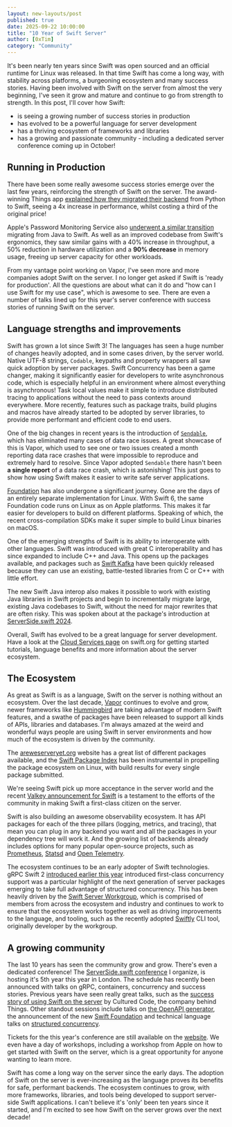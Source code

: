 ```yaml
---
layout: new-layouts/post
published: true
date: 2025-09-22 10:00:00
title: "10 Year of Swift Server"
author: [0xTim]
category: "Community"
---
```


It's been nearly ten years since Swift was open sourced and an official runtime for Linux was released. In that time Swift has come a long way, with stability across platforms, a burgeoning ecosystem and many success stories. Having been involved with Swift on the server from almost the very beginning, I've seen it grow and mature and continue to go from strength to strength. In this post, I'll cover how Swift:

* is seeing a growing number of success stories in production
* has evolved to be a powerful language for server development
* has a thriving ecosystem of frameworks and libraries
* has a growing and passionate community - including a dedicated server conference coming up in October!

## Running in Production

There have been some really awesome success stories emerge over the last few years, reinforcing the strength of Swift on the server. The award-winning Things app [explained how they migrated their backend](/blog/how-swifts-server-support-powers-things-cloud/) from Python to Swift, seeing a 4x increase in performance, whilst costing a third of the original price!

Apple's Password Monitoring Service also [underwent a similar transition](/blog/swift-at-apple-migrating-the-password-monitoring-service-from-java/) migrating from Java to Swift. As well as an improved codebase from Swift's ergonomics, they saw similar gains with a 40% increase in throughput, a 50% reduction in hardware utilization and a **90% decrease** in memory usage, freeing up server capacity for other workloads.

From my vantage point working on Vapor, I've seen more and more companies adopt Swift on the server. I no longer get asked if Swift is 'ready for production'. All the questions are about what can it do and "how can I use Swift for my use case", which is awesome to see. There are even a number of talks lined up for this year's server conference with success stories of running Swift on the server.

## Language strengths and improvements

Swift has grown a lot since Swift 3! The languages has seen a huge number of changes heavily adopted, and in some cases driven, by the server world. Native UTF-8 strings, `Codable`, keypaths and property wrappers all saw quick adoption by server packages. Swift Concurrency has been a game changer, making it significantly easier for developers to write asynchronous code, which is especially helpful in an environment where almost everything is asynchronous! Task local values make it simple to introduce distributed tracing to applications without the need to pass contexts around everywhere. More recently, features such as package traits, build plugins and macros have already started to be adopted by server libraries, to provide more performant and efficient code to end users.

One of the big changes in recent years is the introduction of [`Sendable`](https://docs.swift.org/swift-book/documentation/the-swift-programming-language/concurrency#Sendable-Types), which has eliminated many cases of data race issues. A great showcase of this is Vapor, which used to see one or two issues created a month reporting data race crashes that were impossible to reproduce and extremely hard to resolve. Since Vapor adopted `Sendable` there hasn't been **a single report** of a data race crash, which is astonishing! This just goes to show how using Swift makes it easier to write safe server applications. 

[Foundation](https://github.com/swiftlang/swift-foundation) has also undergone a significant journey. Gone are the days of an entirely separate implementation for Linux. With Swift 6, the same Foundation code runs on Linux as on Apple platforms. This makes it far easier for developers to build on different platforms. Speaking of which, the recent cross-compilation SDKs make it super simple to build Linux binaries on macOS.

One of the emerging strengths of Swift is its ability to interoperate with other languages. Swift was introduced with great C interoperability and has since expanded to include C++ and Java. This opens up the packages available, and packages such as [Swift Kafka](https://github.com/swift-server/swift-kafka-client) have been quickly released because they can use an existing, battle-tested libraries from C or C++ with little effort.

The new Swift Java interop also makes it possible to work with existing Java libraries in Swift projects and begin to incrementally migrate large, existing Java codebases to Swift, without the need for major rewrites that are often risky. This was spoken about at the package's introduction at [ServerSide.swift 2024](https://www.youtube.com/watch?v=wn6C_XEv1Mo).

Overall, Swift has evolved to be a great language for server development. Have a look at the [Cloud Services page](https://www.swift.org/get-started/cloud-services/) on swift.org for getting started tutorials, language benefits and more information about the server ecosystem. 

## The Ecosystem

As great as Swift is as a language, Swift on the server is nothing without an ecosystem. Over the last decade, [Vapor](https://vapor.codes) continues to evolve and grow, newer frameworks like [Hummingbird](https://hummingbird.codes) are taking advantage of modern Swift features, and a swathe of packages have been released to support all kinds of APIs, libraries and databases. I'm always amazed at the weird and wonderful ways people are using Swift in server environments and how much of the ecosystem is driven by the community.

The [areweserveryet.org](https://areweswiftyyet.org/) website has a great list of different packages available, and the [Swift Package Index](https://swiftpackageindex.com/) has been instrumental in propelling the package ecosystem on Linux, with build results for every single package submitted.

We're seeing Swift pick up more acceptance in the server world and the recent [Valkey announcement for Swift](https://valkey.io/blog/valkey-swift/) is a testament to the efforts of the community in making Swift a first-class citizen on the server.

Swift is also building an awesome observability ecosystem. It has API packages for each of the three pillars (logging, metrics, and tracing), that mean you can plug in any backend you want and all the packages in your dependency tree will work it. And the growing list of backends already includes options for many popular open-source projects, such as [Prometheus](https://github.com/swift-server/swift-prometheus), [Statsd](https://github.com/apple/swift-statsd-client) and [Open Telemetry](https://github.com/swift-otel/swift-otel).

The ecosystem continues to be an early adopter of Swift technologies. gRPC Swift 2 [introduced earlier this year](/blog/grpc-swift-2/) introduced first-class concurrency support was a particular highlight of the next generation of server packages emerging to take full advantage of structured concurrency. This has been heavily driven by the [Swift Server Workgroup](https://www.swift.org/sswg/), which is comprised of members from across the ecosystem and industry and continues to work to ensure that the ecosystem works together as well as driving improvements to the language, and tooling, such as the recently adopted [Swiftly](https://www.swift.org/blog/introducing-swiftly_10/) CLI tool, originally developer by the workgroup.

## A growing community

The last 10 years has seen the community grow and grow. There's even a dedicated conference! The [ServerSide.swift conference](https://www.serversideswift.info) I organize, is hosting it's 5th year this year in London. The schedule has recently been announced with talks on gRPC, containers, concurrency and success stories. Previous years have seen really great talks, such as the [success story of using Swift on the server](https://www.youtube.com/watch?v=oJArLZIQF8w) by Cultured Code, the company behind Things. Other standout sessions include talks on [the OpenAPI generator](https://www.youtube.com/watch?v=n1PRYVveLd0), the announcement of the new [Swift Foundation](https://www.youtube.com/watch?v=EUKSZiOaWKk) and technical language talks on [structured concurrency](https://www.youtube.com/watch?v=JmrnE7HUaDE).

Tickets for the this year's conference are still available on the [website](https://www.serversideswift.info). We even have a day of workshops, including a workshop from Apple on how to get started with Swift on the server, which is a great opportunity for anyone wanting to learn more.

Swift has come a long way on the server since the early days. The adoption of Swift on the server is ever-increasing as the language proves its benefits for safe, performant backends. The ecosystem continues to grow, with more frameworks, libraries, and tools being developed to support server-side Swift applications. I can't believe it's 'only' been ten years since it started, and I'm excited to see how Swift on the server grows over the next decade!